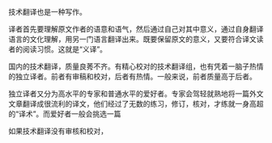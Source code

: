 



技术翻译也是一种写作。

译者首先要理解原文作者的语意和语气，然后通过自己对其中意义，通过自身翻译语言的文化理解，用另一门语言翻译出来。既要保留原文的意义，又要符合译文读者的阅读习惯。这就是“义译”。

国内的技术翻译，质量良莠不齐。有精心校对的技术翻译组，也有凭着一脑子热情的独立译者。前者有审稿和校对，后者有热情。一般来说，前者质量高于后者。

独立译者又分为高水平的专家和普通水平的爱好者。专家会驾轻就熟地将一篇外文文章翻译成很流利的译文，他们经过了无数的练习，修订，核对，才练就一身高超的“译术”。而爱好者一般会挑选一篇

如果技术翻译没有审核和校对，
<!--stackedit_data:
eyJoaXN0b3J5IjpbMTg2NjI4NTU4N119
-->